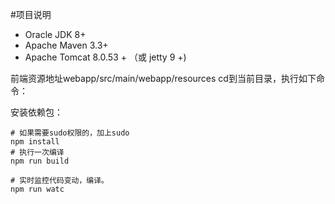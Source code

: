 #项目说明

* Oracle JDK 8+
* Apache Maven 3.3+
* Apache Tomcat 8.0.53 + （或 jetty 9 +)



前端资源地址webapp/src/main/webapp/resources
cd到当前目录，执行如下命令：

安装依赖包：

```shell
# 如果需要sudo权限的，加上sudo
npm install 
# 执行一次编译
npm run build
```

```shell
# 实时监控代码变动，编译。
npm run watc
```
